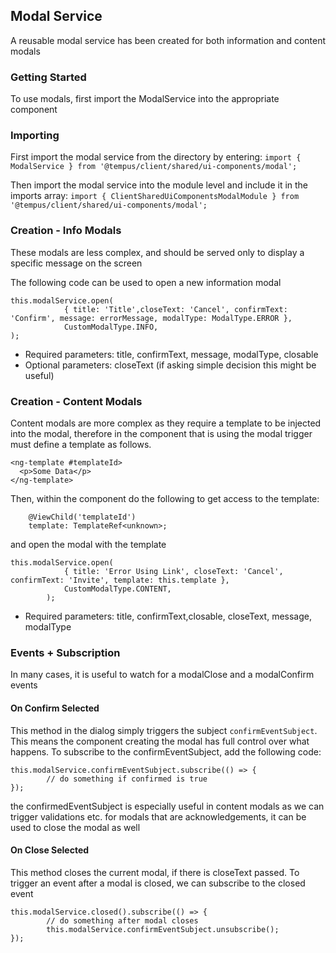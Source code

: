 ## Modal Service

A reusable modal service has been created for both information and content modals

### Getting Started

To use modals, first import the ModalService into the appropriate component


### Importing
First import the modal service from the directory by entering:
`import { ModalService } from '@tempus/client/shared/ui-components/modal';`

Then import the modal service into the module level and include it in the imports array:
`import { ClientSharedUiComponentsModalModule } from '@tempus/client/shared/ui-components/modal';`

### Creation -  Info Modals

These modals are less complex, and should be served only to display a specific message on the screen

The following code can be used to open a new information modal

```
this.modalService.open(
			{ title: 'Title',closeText: 'Cancel', confirmText: 'Confirm', message: errorMessage, modalType: ModalType.ERROR },
			CustomModalType.INFO,
);
```
- Required parameters: title, confirmText, message, modalType, closable
- Optional parameters: closeText (if asking simple decision this might be useful)


### Creation -  Content Modals
Content modals are more complex as they require a template to be injected into the modal, therefore in the component that is using the modal trigger must define a template as follows. 

```
<ng-template #templateId>
  <p>Some Data</p>
</ng-template>

```

Then, within the component do the following to get access to the template:

```
	@ViewChild('templateId')
	template: TemplateRef<unknown>;

```
and open the modal with the template 

```	
this.modalService.open(
			{ title: 'Error Using Link', closeText: 'Cancel', confirmText: 'Invite', template: this.template },
			CustomModalType.CONTENT,
		);

```
- Required parameters: title, confirmText,closable, closeText, message, modalType
### Events + Subscription 

In many cases, it is useful to watch for a modalClose and a modalConfirm events

#### On Confirm Selected
 This method in the dialog simply triggers the subject `confirmEventSubject`. This means the component creating the modal has full control over what happens. To subscribe to the confirmEventSubject, add the following code: 

```
this.modalService.confirmEventSubject.subscribe(() => {
		// do something if confirmed is true
});
```

the confirmedEventSubject is especially useful in content modals as we can trigger validations etc.
for modals that are acknowledgements, it can be used to close the modal as well

#### On Close Selected

This method closes the current modal, if there is closeText passed. To trigger an event after a modal is closed, we can subscribe to the closed event

```
this.modalService.closed().subscribe(() => {
		// do something after modal closes
        this.modalService.confirmEventSubject.unsubscribe();
});

```
